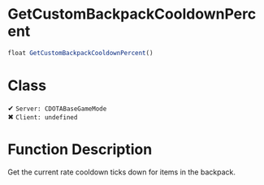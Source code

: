 # GetCustomBackpackCooldownPercent
```js
float GetCustomBackpackCooldownPercent()
```
# Class
✔ `Server: CDOTABaseGameMode`  
✖ `Client: undefined`  

# Function Description
Get the current rate cooldown ticks down for items in the backpack.
